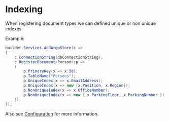 # Indexing

When registering document types we can defined unique or non unique indexes.

Example:

```csharp
builder.Services.AddArgoStore(c =>
{
    c.ConnectionString(dbConnectionString);
    c.RegisterDocument<Person>(p =>
    {
        p.PrimaryKey(x => x.Id);
        p.TableName("Persons");
        p.UniqueIndex(x => x.EmailAddress);
        p.UniqueIndex(x => new {x.Position, x.Region});
        p.NonUniqueIndex(x => x.OfficeNumber);
        p.NonUniqueIndex(x => new { x.ParkingFloor, x.ParkingNumber });
    });
});
```

Also see [Configuration](/docs/configuration/configuration) for more information.